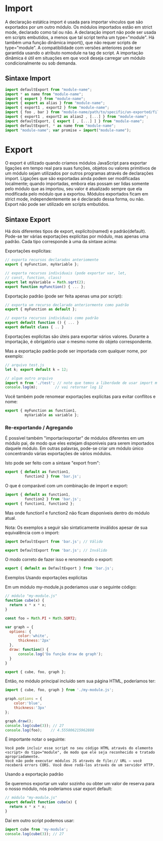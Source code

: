 # Import 
A declaração estática import é usada para importar vínculos que são exportados por um outro módulo. Os módulos importados estão em strict mode,  declarado como tal ou não. A declaração import não pode ser usada em scripts embutidos, a menos que tal script tenha um type="module".
Há também uma função dinâmica import(), que não requer scripts de type="module".
A compatibilidade com versões anteriores pode ser garantida usando o atributo nomodule na tag de script.
A importação dinâmica é útil em situações em que você deseja carregar um módulo condicionalmente ou sob demanda. 

## Sintaxe Import 
````````js
import defaultExport from "module-name";
import * as name from "module-name";
import { export } from "module-name";
import { export as alias } from "module-name";
import { export1 , export2 } from "module-name";
import { foo , bar } from "module-name/path/to/specific/un-exported/file";
import { export1 , export2 as alias2 , [...] } from "module-name";
import defaultExport, { export [ , [...] ] } from "module-name";
import defaultExport, * as name from "module-name";
import "module-name"; var promise = import("module-name");
````````
# Export 
O export é utilizado quando criamos módulos JavaScript para exportar ligações em tempo real para suas funções, objetos ou valores primitivos de um módulo sejam utilizados por outros programas através de declarações import. Ligações que são exportadas ainda podem ser modificadas localmente; quando importadas, embora elas possam ser lidas somente pelo módulo que as importou, seu valor é atualizado sempre que ela modificada pelo módulo que a exportou.
Módulos exportados ficam em strict mode, independentemente se é declarado dessa forma, ou não. Export não pode ser utilizado em scripts embutidos.

## Sintaxe Export 

Há dois diferentes tipos de export, explícito(named) e padrão(default).  Pode-se ter várias exportações explícitas por módulo, mas apenas uma padrão. Cada tipo corresponde à uma da síntaxe acima:

Exportações explícitas:

````````js
// exporta recursos declarados anteriomente
export { myFunction, myVariable };

// exporta recursos individuais (pode exportar var, let,
// const, function, class)
export let myVariable = Math.sqrt(2);
export function myFunction() { ... };
````````

Exportação padrão (pode ser feita apenas uma por script):
````````js
// exporta um recurso declarado anteriormente como padrão
export { myFunction as default };

// exporta recursos individuais como padrão
export default function () { ... }
export default class { .. }
````````

Exportações explícitas são úteis para exportar vários valores. Durante a importação, é obrigatório usar o mesmo nome do objeto correspondente.

Mas a exportação padrão pode ser importada com qualquer nome, por exemplo:
````````js
// arquivo test.js
let k; export default k = 12;

// algum outro arquivo
import m from './test'; // note que temos a liberdade de usar import m ao invés de import k, porque k era uma exportaçào padrão
console.log(m);        // vai retornar log 12
````````

Você também pode renomear exportações explícitas para evitar conflitos e nome:
````````js
export { myFunction as function1,
         myVariable as variable };
````````

### Re-exportando / Agregando

É possível também "importar/exportar" de módulos diferentes em um módulo pai, de modo que eles estejam disponíveis para serem importados daquele módulo. Em outras palavras, pode-se criar um módulo único concentrando várias exportações de vários módulos.

Isto pode ser feito com a sintaxe "export from":
````````js
export { default as function1,
         function2 } from 'bar.js';
````````
O que é comparável com um combinação de import e export:

````````js
import { default as function1,
         function2 } from 'bar.js';
export { function1, function2 };
````````
Mas onde function1 e function2 não ficam disponíveis dentro do módulo atual.

Nota: Os exemplos a seguir são sintaticamente inválidos apesar de sua equivalência com o import:
````````js
import DefaultExport from 'bar.js'; // Válido

export DefaultExport from 'bar.js'; // Inválido
````````
O modo correto de fazer isso e renomeando o export:
````````js
export { default as DefaultExport } from 'bar.js';
````````
Exemplos
Usando exportações explícitas

Em um módulo my-module.js poderiamos usar o seguinte código:
````````js
// módulo "my-module.js"
function cube(x) {
  return x * x * x;
}

const foo = Math.PI + Math.SQRT2;

var graph = {
  options: {
      color:'white',
      thickness:'2px'
  },
  draw: function() {
      console.log('Da função draw de graph');
  }
}

export { cube, foo, graph };
````````

Então, no módulo principal incluído sem sua página HTML, poderíamos ter:
````````js
import { cube, foo, graph } from './my-module.js';

graph.options = {
    color:'blue',
    thickness:'3px'
};

graph.draw();
console.log(cube(3)); // 27
console.log(foo);    // 4.555806215962888
````````
É importante notar o seguinte:

    Você pode incluir esse script no seu código HTML através do elemento <script> do tipo="module", de modo que ele seja reconhecido e tratado apropriadamente.
    Você não pode executar módulos JS através de file:// URL — você receberá errors CORS. Você deve rodá-los através de um servidor HTTP.

Usando a exportação padrão

Se queremos exportar um valor sozinho ou obter um valor de reserva para o nosso módulo, nós poderiamos usar export default:
```js
// módulo "my-module.js"
export default function cube(x) {
  return x * x * x;
}
```

Daí em outro script podemos usar:
```js
import cube from 'my-module';
console.log(cube(3)); // 27
```